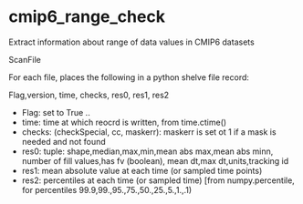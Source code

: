 # cmip6_range_check
Extract information about range of data values in CMIP6 datasets


ScanFile

For each file, places the following in a python shelve file record:

Flag,version, time, checks, res0, res1, res2

* Flag: set to True .. 
* time: time at which reocrd is written, from time.ctime()
* checks: (checkSpecial, cc, maskerr): maskerr is set ot 1 if a mask is needed and not found
* res0: tuple: shape,median,max,min,mean abs max,mean abs minn, number of fill values,has fv (boolean), mean dt,max dt,units,tracking id
* res1: mean absolute value at each time (or sampled time points)
* res2: percentiles at each time (or sampled time) [from numpy.percentile, for percentiles 99.9,99.,95.,75.,50.,25.,5.,1.,.1)

